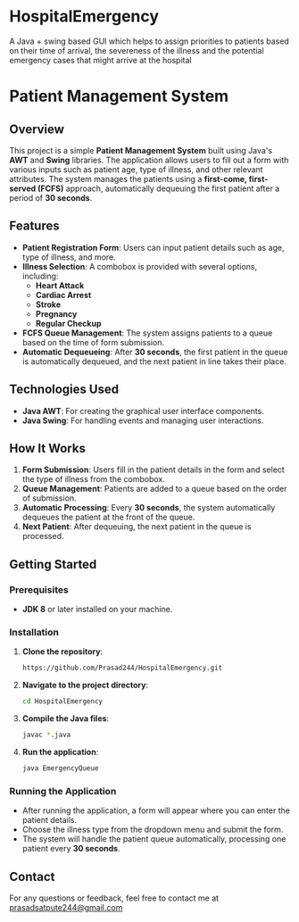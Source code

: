 # HospitalEmergency
A Java + swing based GUI which helps to assign priorities to patients based on their time of arrival, the severeness of the illness and the potential emergency cases that might arrive at the hospital

# **Patient Management System**

## **Overview**

This project is a simple **Patient Management System** built using Java's **AWT** and **Swing** libraries. The application allows users to fill out a form with various inputs such as patient age, type of illness, and other relevant attributes. The system manages the patients using a **first-come, first-served (FCFS)** approach, automatically dequeuing the first patient after a period of **30 seconds**.

## **Features**

- **Patient Registration Form**: Users can input patient details such as age, type of illness, and more.  
- **Illness Selection**: A combobox is provided with several options, including:  
  - **Heart Attack**
  - **Cardiac Arrest**
  - **Stroke**
  - **Pregnancy**
  - **Regular Checkup**
- **FCFS Queue Management**: The system assigns patients to a queue based on the time of form submission.  
- **Automatic Dequeueing**: After **30 seconds**, the first patient in the queue is automatically dequeued, and the next patient in line takes their place.

## **Technologies Used**

- **Java AWT**: For creating the graphical user interface components.  
- **Java Swing**: For handling events and managing user interactions.

## **How It Works**

1. **Form Submission**: Users fill in the patient details in the form and select the type of illness from the combobox.  
2. **Queue Management**: Patients are added to a queue based on the order of submission.  
3. **Automatic Processing**: Every **30 seconds**, the system automatically dequeues the patient at the front of the queue.  
4. **Next Patient**: After dequeuing, the next patient in the queue is processed.

## **Getting Started**

### **Prerequisites**

- **JDK 8** or later installed on your machine.

### **Installation**

1. **Clone the repository**:
    ```bash
    https://github.com/Prasad244/HospitalEmergency.git
    ```
2. **Navigate to the project directory**:
    ```bash
    cd HospitalEmergency
    ```
3. **Compile the Java files**:
    ```bash
    javac *.java
    ```
4. **Run the application**:
    ```bash
    java EmergencyQueue
    ```
   

### **Running the Application**

- After running the application, a form will appear where you can enter the patient details.  
- Choose the illness type from the dropdown menu and submit the form.  
- The system will handle the patient queue automatically, processing one patient every **30 seconds**.


## **Contact**

For any questions or feedback, feel free to contact me at prasadsatpute244@gmail.com 
